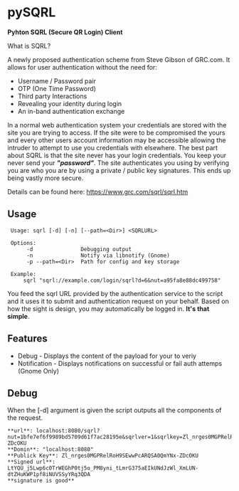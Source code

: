 pySQRL
====

**Pyhton SQRL (Secure QR Login) Client**


What is SQRL?

A newly proposed authentication scheme from Steve Gibson of GRC.com. It allows
for user authentication without the need for:

* Username / Password pair
* OTP (One Time Password)
* Third party Interactions
* Revealing your identity during login
* An in-band authentication exchange

In a normal web authentication system your credentials are stored with the site
you are trying to access. If the site were to be compromised the yours and
every other users account information may be accessible allowing the intruder
to attempt to use you credentials with elsewhere. The best part about SQRL is
that the site never has your login credentials. You keep your never send your
**_"password"_**. The site authenticates you using by verifying you are who you
are by using a private / public key signatures. This ends up being vastly more
secure.

Details can be found here: https://www.grc.com/sqrl/sqrl.htm


Usage
-----
     Usage: sqrl [-d] [-n] [--path=<Dir>] <SQRLURL>

     Options:
          -d               Debugging output
          -n               Notify via libnotify (Gnome)
          -p --path=<Dir>  Path for config and key storage

     Example:
         sqrl "sqrl://example.com/login/sqrl?d=6&nut=a95fa8e88dc499758"

You feed the sqrl URL provided by the authentication service to the script and
it uses it to submit and authentication request on your behalf. Based on how
the sight is design, you may automatically be logged in. **It's that simple**.

Features
--------

* Debug - Displays the content of the payload for your to veriy
* Notification - Displays notifications on successful or fail auth attemps
  (Gnome Only)

Debug
-----

When the [-d] argument is given the script outputs all the components of the
request.

    **url**: localhost:8080/sqrl?nut=1bfe7ef6f9989bd5709d61f7ac28195e&sqrlver=1&sqrlkey=Zl_nrges0MGPRelRoH9SEwwPcARQSA0QmYNx-ZDcOKU
    **Domin**: "localhost:8080"
    **Publick Key**: Zl_nrges0MGPRelRoH9SEwwPcARQSA0QmYNx-ZDcOKU
    **Signed url**: LtYQU_j5Lwp6c0TrWEGhP0tj5o_PM8yni_tLmrG375aEIkUNdJzWl_XmLUN-dtZHuKWP1pf8iNUVSSyYRq3QDA
    **signature is good**

